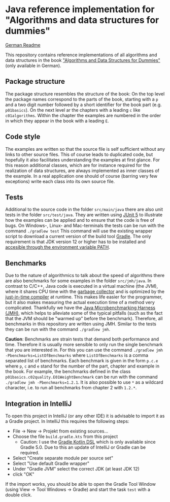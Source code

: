 # Java reference implementation for "Algorithms and data structures for dummies"

[German Readme](README.md)

This repository contains reference implementations of all algorithms and data structures in the book ["Algorithms and Data Structures for Dummies"](https://www.wiley-vch.de/de/fachgebiete/computer-und-informatik/algorithmen-und-datenstrukturen-fuer-dummies-978-3-527-71432-2) (only available in German).

## Package structure

The package structure resembles the structure of the book: On the top level the package names correspond to the parts of the book, starting with a `p` and a two digit number followed by a short identifier for the book part (e.g. `p01basics`).
On the next level ar the chapters with a leading `c` like `c01algorithms`.
Within the chapter the examples are numbered in the order in which they appear in the book with a leading `E`.

## Code style

The examples are written so that the source file is self sufficient without any links to other source files.
This of course leads to duplicated code, but hopefully it also facilitates understanding the examples at first glance.
For this reason additional classes, which are for instance required for the realization of data structures, are always implemented as inner classes of the example.
In a real application one should of course (barring very few exceptions) write each class into its own source file.

## Tests

Additional to the source code in the folder `src/main/java` there are also unit tests in the folder `src/test/java`.
They are written using [JUnit 5](https://junit.org/junit5/) to illustrate how the examples can be applied and to ensure that the code is free of bugs.
On Windows-, Linux- and Mac-terminals the tests can be run with the command `./gradlew test`
This command will use the existing wrapper script to download a current version of the build tool [Gradle](https://gradle.org/).
The only requirement is that JDK version 12 or higher has to be installed and [accesible through the environment variable PATH](https://docs.oracle.com/javase/tutorial/essential/environment/paths.html).

## Benchmarks

Due to the nature of algorithmics to talk about the speed of algorithms there are also benchmarks for some examples in the folder `src/jmh/java`.
In contrast to C/C++, Java code is executed in a virtual machine (the JVM), where it shares CPU time with the [garbage collector](https://www.oracle.com/webfolder/technetwork/tutorials/obe/java/gc01/index.html) and is optimized by the [just-in-time compiler](https://www.oracle.com/technetwork/articles/java/architect-evans-pt1-2266278.html) at runtime.
This makes life easier for the programmer, but it also makes measuring the actual execution time of a method very complicated.
Thankfully we have the [Java Microbenchmarking Harness (JMH)](https://openjdk.java.net/projects/code-tools/jmh/), which helps to alleviate some of the typical pitfalls (such as the fact that the JVM should be "warmed up" before the benchmark).
Therefore, all benchmarks in this repository are written using JMH.
Similar to the tests they can be run with the command `./gradlew jmh`.

**Caution**: Benchmarks are strain tests that demand both performance and time.
Therefore it is usually more sensible to only run the single benchmark that you are interested in.
For this you can use the command `./gradlew jmh -Pbenchmarks=ListOfBenchmarks` where `ListOfBenchmarks` is a comma separated list of benchmarks.
Each benchmark is given in the form `p.c.e` where `p`, `c` and `e` stand for the number of the part, chapter and example in the book.
For example, the benchmarks defined in the class `p01basics.c02quality.E01WeightBenchmark` can be run with the command `./gradlew jmh -Pbenchmarks=1.2.1`.
It is also possible to use `*` as a wildcard character, i.e. to run all benchmarks from chapter 2 with `1.2.*`.

## Integration in IntelliJ

To open this project in IntelliJ (or any other IDE) it is advisable to import it as a Gradle project.
In IntelliJ this requires the following steps:

* File → New → Projekt from existing sources...
* Choose the file `build.gradle.kts` from this project
    * Caution: I use the [Gradle Kotlin DSL](https://docs.gradle.org/current/userguide/kotlin_dsl.html) which is only available since Gradle 5.0.
        Due to this an update of IntelliJ or Gradle can be required.
* Select "Create separate module per source set"
* Select "Use default Gradle wrapper"
* Under "Gradle JVM" select the correct JDK (at least JDK 12)
* click "OK"

If the import works, you should be able to open the Gradle Tool Window (using View → Tool Windows → Gradle) and start the task `test` with a double click.